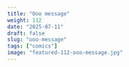 ```yaml
---
title: "Ooo message"
weight: 112
date: "2025-07-11"
draft: false
slug: "ooo-message"
tags: ["comics"]
image: "featured-112-ooo-message.jpg"
---
```

